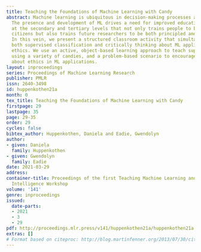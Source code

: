 ```yaml
---
title: Teaching the Foundations of Machine Learning with Candy
abstract: Machine learning is ubiquitous in decision-making processes across society.
  The presence and development of ML drives a need for improved education in key concepts
  at the secondary and tertiary levels that not only trains people to become informed
  citizens but also trains future researchers to be both principled and ethical practitioners.
  In this vein, we present a structured classroom activity that simultaneously teaches
  both supervised classification and critically thinking about ML applications and
  ethics. We use an active, object-based learning approach to teach supervised classification
  using a variety of candies, and a problem-based scenario to encourage critical questions
  about ethics in ML applications.
layout: inproceedings
series: Proceedings of Machine Learning Research
publisher: PMLR
issn: 2640-3498
id: huppenkothen21a
month: 0
tex_title: Teaching the Foundations of Machine Learning with Candy
firstpage: 29
lastpage: 35
page: 29-35
order: 29
cycles: false
bibtex_author: Huppenkothen, Daniela and Eadie, Gwendolyn
author:
- given: Daniela
  family: Huppenkothen
- given: Gwendolyn
  family: Eadie
date: 2021-03-29
address:
container-title: Proceedings of the first Teaching Machine Learning and Artificial
  Intelligence Workshop
volume: '141'
genre: inproceedings
issued:
  date-parts:
  - 2021
  - 3
  - 29
pdf: http://proceedings.mlr.press/v141/huppenkothen21a/huppenkothen21a.pdf
extras: []
# Format based on citeproc: http://blog.martinfenner.org/2013/07/30/citeproc-yaml-for-bibliographies/
---
```

